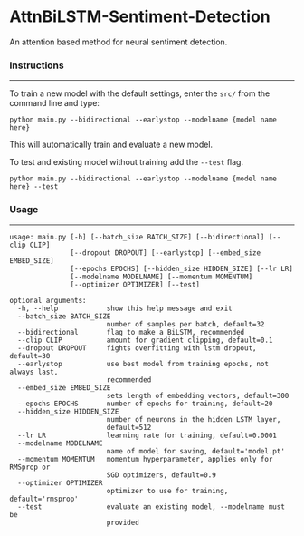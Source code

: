 
# AttnBiLSTM-Sentiment-Detection
An attention based method for neural sentiment detection.

### Instructions
-----
To train a new model with the default settings, enter the `src/` from the command line and type:

`python main.py --bidirectional --earlystop --modelname {model name here}`

This will automatically train and evaluate a new model.

To test and existing model without training add the `--test` flag.

`python main.py --bidirectional --earlystop --modelname {model name here} --test`

### Usage
-----
```
usage: main.py [-h] [--batch_size BATCH_SIZE] [--bidirectional] [--clip CLIP]
               [--dropout DROPOUT] [--earlystop] [--embed_size EMBED_SIZE]
               [--epochs EPOCHS] [--hidden_size HIDDEN_SIZE] [--lr LR]
               [--modelname MODELNAME] [--momentum MOMENTUM]
               [--optimizer OPTIMIZER] [--test]

optional arguments:
  -h, --help            show this help message and exit
  --batch_size BATCH_SIZE
                        number of samples per batch, default=32
  --bidirectional       flag to make a BiLSTM, recommended
  --clip CLIP           amount for gradient clipping, default=0.1
  --dropout DROPOUT     fights overfitting with lstm dropout, default=30
  --earlystop           use best model from training epochs, not always last,
                        recommended
  --embed_size EMBED_SIZE
                        sets length of embedding vectors, default=300
  --epochs EPOCHS       number of epochs for training, default=20
  --hidden_size HIDDEN_SIZE
                        number of neurons in the hidden LSTM layer,
                        default=512
  --lr LR               learning rate for training, default=0.0001
  --modelname MODELNAME
                        name of model for saving, default='model.pt'
  --momentum MOMENTUM   momentum hyperparameter, applies only for RMSprop or
                        SGD optimizers, default=0.9
  --optimizer OPTIMIZER
                        optimizer to use for training, default='rmsprop'
  --test                evaluate an existing model, --modelname must be
                        provided
```